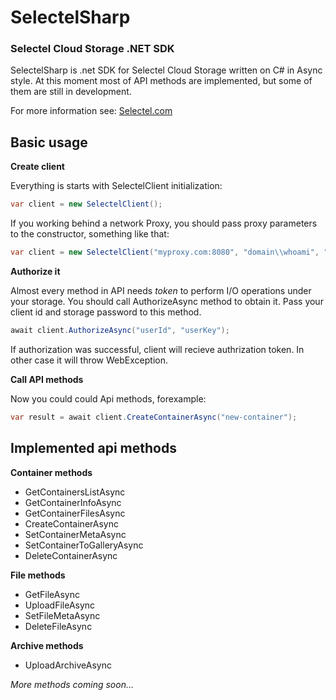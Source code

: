 # SelectelSharp
### Selectel Cloud Storage .NET SDK 

SelectelSharp is .net SDK for Selectel Cloud Storage written on C# in Async style.
At this moment most of API methods are implemented, but some of them are still in development.

For more information see: 
[Selectel.com](https://selectel.com/)

## Basic usage

**Create client**

Everything is starts with SelectelClient initialization:

```cs
var client = new SelectelClient();
```

If you working behind a network Proxy, you should pass proxy parameters to the constructor, something like that:

```cs
var client = new SelectelClient("myproxy.com:8080", "domain\\whoami", "pa$$w0rd");
```

**Authorize it**

Almost every method in API needs _token_ to perform I/O operations under your storage.
You should call AuthorizeAsync method to obtain it. Pass your client id and storage password to this method.

```cs
await client.AuthorizeAsync("userId", "userKey");
```
If authorization was successful, client will recieve authrization token. In other case it will throw WebException.

**Call API methods**

Now you could could Api methods, forexample:
```cs
var result = await client.CreateContainerAsync("new-container");
```

## Implemented api methods

**Container methods**
* GetContainersListAsync
* GetContainerInfoAsync
* GetContainerFilesAsync
* CreateContainerAsync
* SetContainerMetaAsync
* SetContainerToGalleryAsync
* DeleteContainerAsync

**File methods**
* GetFileAsync
* UploadFileAsync
* SetFileMetaAsync
* DeleteFileAsync

**Archive methods**
* UploadArchiveAsync

_More methods coming soon..._
